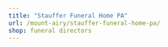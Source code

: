 ```yaml
---
title: "Stauffer Funeral Home PA"
url: /mount-airy/stauffer-funeral-home-pa/
shop: funeral directors
---
```

